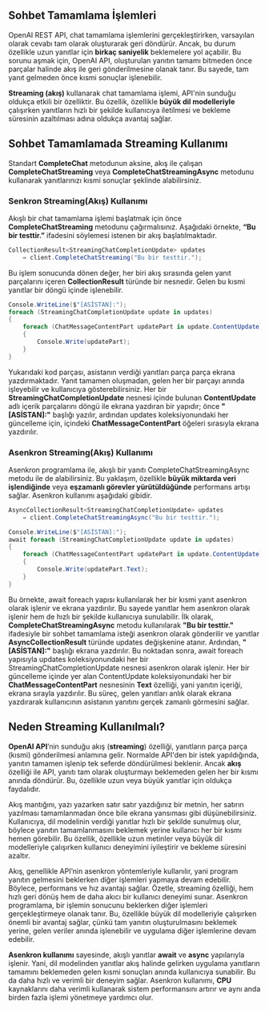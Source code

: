 ## Sohbet Tamamlama İşlemleri

OpenAI REST API, chat tamamlama işlemlerini gerçekleştirirken, varsayılan olarak cevabı tam olarak oluşturarak geri döndürür. Ancak, bu durum özellikle uzun yanıtlar için **birkaç saniyelik** beklemelere yol açabilir. Bu sorunu aşmak için, OpenAI API, oluşturulan yanıtın tamamı bitmeden önce parçalar halinde akış ile geri gönderilmesine olanak tanır. Bu sayede, tam yanıt gelmeden önce kısmi sonuçlar işlenebilir.

**Streaming (akış)** kullanarak chat tamamlama işlemi, API'nin sunduğu oldukça etkili bir özelliktir. Bu özellik, özellikle **büyük dil modelleriyle** çalışırken yanıtların hızlı bir şekilde kullanıcıya iletilmesi ve bekleme süresinin azaltılması adına oldukça avantaj sağlar.

## Sohbet Tamamlamada Streaming Kullanımı
Standart **CompleteChat** metodunun aksine, akış ile çalışan **CompleteChatStreaming** veya **CompleteChatStreamingAsync** metodunu kullanarak yanıtlarınızı kısmi sonuçlar şeklinde alabilirsiniz. 

### Senkron Streaming(Akış) Kullanımı
Akışlı bir chat tamamlama işlemi başlatmak için önce **CompleteChatStreaming** metodunu çağırmalısınız. Aşağıdaki örnekte, **“Bu bir testtir.”** ifadesini söylemesi istenen bir akış başlatılmaktadır.

```csharp
CollectionResult<StreamingChatCompletionUpdate> updates
    = client.CompleteChatStreaming("Bu bir testtir.");
```

Bu işlem sonucunda dönen değer, her biri akış sırasında gelen yanıt parçalarını içeren **CollectionResult<StreamingChatCompletionUpdate>** türünde bir nesnedir. Gelen bu kısmi yanıtlar bir döngü içinde işlenebilir.

```csharp
Console.WriteLine($"[ASİSTAN]:");
foreach (StreamingChatCompletionUpdate update in updates)
{
    foreach (ChatMessageContentPart updatePart in update.ContentUpdate)
    {
        Console.Write(updatePart);
    }
}
```

Yukarıdaki kod parçası, asistanın verdiği yanıtları parça parça ekrana yazdırmaktadır. Yanıt tamamen oluşmadan, gelen her bir parçayı anında işleyebilir ve kullanıcıya gösterebilirsiniz. Her bir **StreamingChatCompletionUpdate** nesnesi içinde bulunan **ContentUpdate** adlı içerik parçalarını döngü ile ekrana yazdıran bir yapıdır; önce **"[ASİSTAN]:"** başlığı yazılır, ardından updates koleksiyonundaki her güncelleme için, içindeki **ChatMessageContentPart** öğeleri sırasıyla ekrana yazdırılır.

### Asenkron Streaming(Akış) Kullanımı

Asenkron programlama ile, akışlı bir yanıtı CompleteChatStreamingAsync metodu ile de alabilirsiniz. Bu yaklaşım, özellikle **büyük miktarda veri işlendiğinde** veya **eşzamanlı görevler yürütüldüğünde** performans artışı sağlar. Asenkron kullanımı aşağıdaki gibidir.


```csharp
AsyncCollectionResult<StreamingChatCompletionUpdate> updates
    = client.CompleteChatStreamingAsync("Bu bir testtir.");

Console.WriteLine($"[ASİSTAN]:");
await foreach (StreamingChatCompletionUpdate update in updates)
{
    foreach (ChatMessageContentPart updatePart in update.ContentUpdate)
    {
        Console.Write(updatePart.Text);
    }
}
```
Bu örnekte, await foreach yapısı kullanılarak her bir kısmi yanıt asenkron olarak işlenir ve ekrana yazdırılır. Bu sayede yanıtlar hem asenkron olarak işlenir hem de hızlı bir şekilde kullanıcıya sunulabilir. İlk olarak, **CompleteChatStreamingAsync** metodu kullanılarak **"Bu bir testtir."** ifadesiyle bir sohbet tamamlama isteği asenkron olarak gönderilir ve yanıtlar **AsyncCollectionResult<StreamingChatCompletionUpdate>** türünde updates değişkenine atanır. Ardından, **"[ASİSTAN]:"** başlığı ekrana yazdırılır. Bu noktadan sonra, await foreach yapısıyla updates koleksiyonundaki her bir StreamingChatCompletionUpdate nesnesi asenkron olarak işlenir. Her bir güncelleme içinde yer alan ContentUpdate koleksiyonundaki her bir **ChatMessageContentPart** nesnesinin **Text** özelliği, yani yanıtın içeriği, ekrana sırayla yazdırılır. Bu süreç, gelen yanıtları anlık olarak ekrana yazdırarak kullanıcının asistanın yanıtını gerçek zamanlı görmesini sağlar.

## Neden Streaming Kullanılmalı?

**OpenAI API**’nin sunduğu akış (**streaming**) özelliği, yanıtların parça parça (kısmi) gönderilmesi anlamına gelir. Normalde API'den bir istek yapıldığında, yanıtın tamamen işlenip tek seferde döndürülmesi beklenir. Ancak **akış** özelliği ile API, yanıtı tam olarak oluşturmayı beklemeden gelen her bir kısmı anında döndürür. Bu, özellikle uzun veya büyük yanıtlar için oldukça faydalıdır.

Akış mantığını, yazı yazarken satır satır yazdığınız bir metnin, her satırın yazılması tamamlanmadan önce bile ekrana yansıması gibi düşünebilirsiniz. Kullanıcıya, dil modelinin verdiği yanıtlar hızlı bir şekilde sunulmuş olur, böylece yanıtın tamamlanmasını beklemek yerine kullanıcı her bir kısmı hemen görebilir. Bu özellik, özellikle uzun metinler veya büyük dil modelleriyle çalışırken kullanıcı deneyimini iyileştirir ve bekleme süresini azaltır.

Akış, genellikle API’nin asenkron yöntemleriyle kullanılır, yani program yanıtın gelmesini beklerken diğer işlemleri yapmaya devam edebilir. Böylece, performans ve hız avantajı sağlar. Özetle, streaming özelliği, hem hızlı geri dönüş hem de daha akıcı bir kullanıcı deneyimi sunar. Asenkron programlama, bir işlemin sonucunu beklerken diğer işlemleri gerçekleştirmeye olanak tanır. Bu, özellikle büyük dil modelleriyle çalışırken önemli bir avantaj sağlar, çünkü tam yanıtın oluşturulmasını beklemek yerine, gelen veriler anında işlenebilir ve uygulama diğer işlemlerine devam edebilir.

**Asenkron kullanımı** sayesinde, akışlı yanıtlar **await** ve **async** yapılarıyla işlenir. Yani, dil modelinden yanıtlar akış halinde gelirken uygulama yanıtların tamamını beklemeden gelen kısmi sonuçları anında kullanıcıya sunabilir. Bu da daha hızlı ve verimli bir deneyim sağlar. Asenkron kullanımı, **CPU** kaynaklarını daha verimli kullanarak sistem performansını artırır ve aynı anda birden fazla işlemi yönetmeye yardımcı olur.














